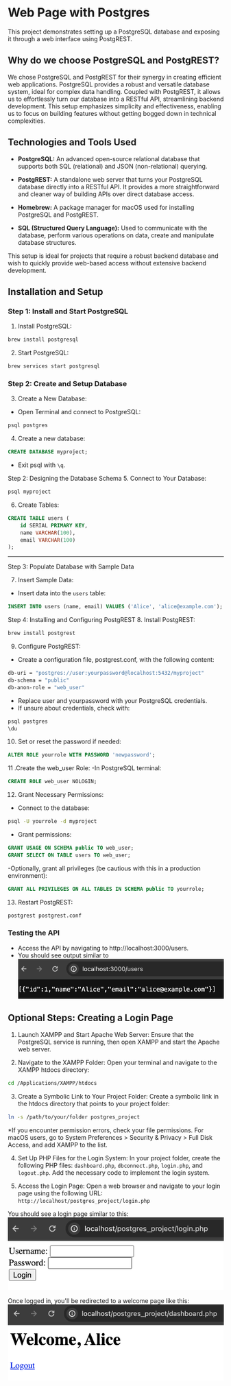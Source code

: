 # Web Page with Postgres

This project demonstrates setting up a PostgreSQL database and exposing it through a web interface using PostgREST.

## Why do we choose PostgreSQL and PostgREST?
We chose PostgreSQL and PostgREST for their synergy in creating efficient web applications. PostgreSQL provides a robust and versatile database system, ideal for complex data handling. Coupled with PostgREST, it allows us to effortlessly turn our database into a RESTful API, streamlining backend development. This setup emphasizes simplicity and effectiveness, enabling us to focus on building features without getting bogged down in technical complexities.

## Technologies and Tools Used
- **PostgreSQL:** An advanced open-source relational database that supports both SQL (relational) and JSON (non-relational) querying.

- **PostgREST:** A standalone web server that turns your PostgreSQL database directly into a RESTful API. It provides a more straightforward and cleaner way of building APIs over direct database access.

- **Homebrew:** A package manager for macOS used for installing PostgreSQL and PostgREST.

- **SQL (Structured Query Language):** Used to communicate with the database, perform various operations on data, create and manipulate database structures.

This setup is ideal for projects that require a robust backend database and wish to quickly provide web-based access without extensive backend development.


## Installation and Setup
### Step 1: Install and Start PostgreSQL

1. Install PostgreSQL:
```bash
brew install postgresql
```

2. Start PostgreSQL:
```bash
brew services start postgresql
```


### Step 2: Create and Setup Database

3. Create a New Database:
- Open Terminal and connect to PostgreSQL:
```bash
psql postgres
```

4. Create a new database:
```sql
CREATE DATABASE myproject;
```
- Exit psql with `\q`.



Step 2: Designing the Database Schema
5. Connect to Your Database:
```bash
psql myproject
```

6. Create Tables:
```sql
CREATE TABLE users (
    id SERIAL PRIMARY KEY,
    name VARCHAR(100),
    email VARCHAR(100)
);
```
--------
Step 3: Populate Database with Sample Data

7. Insert Sample Data:
- Insert data into the `users` table:
```sql
INSERT INTO users (name, email) VALUES ('Alice', 'alice@example.com');
```

Step 4: Installing and Configuring PostgREST
8. Install PostgREST:
```bash
brew install postgrest
```

9. Configure PostgREST:
- Create a configuration file, postgrest.conf, with the following content:
```bash
db-uri = "postgres://user:yourpassword@localhost:5432/myproject"
db-schema = "public"
db-anon-role = "web_user"
```

- Replace user and yourpassword with your PostgreSQL credentials.
- If unsure about credentials, check with:
```bash
psql postgres
\du
```

10. Set or reset the password if needed:
```sql
ALTER ROLE yourrole WITH PASSWORD 'newpassword';
```

11 .Create the web_user Role:
-In PostgreSQL terminal:
```sql
CREATE ROLE web_user NOLOGIN;
```

12. Grant Necessary Permissions:
- Connect to the database:
```bash
psql -U yourrole -d myproject
```
- Grant permissions:
```sql
GRANT USAGE ON SCHEMA public TO web_user;
GRANT SELECT ON TABLE users TO web_user;
```

-Optionally, grant all privileges (be cautious with this in a production environment):
```sql
GRANT ALL PRIVILEGES ON ALL TABLES IN SCHEMA public TO yourrole;
```

13. Restart PostgREST:
```bash
postgrest postgrest.conf
```

### Testing the API
- Access the API by navigating to http://localhost:3000/users.
- You should see output similar to 
![Alt text](images/result.png)

## Optional Steps: Creating a Login Page



1. Launch XAMPP and Start Apache Web Server:
Ensure that the PostgreSQL service is running, then open XAMPP and start the Apache web server.

2. Navigate to the XAMPP Folder:
Open your terminal and navigate to the XAMPP htdocs directory:
```bash
cd /Applications/XAMPP/htdocs
```

3. Create a Symbolic Link to Your Project Folder:
Create a symbolic link in the htdocs directory that points to your project folder:
```bash
ln -s /path/to/your/folder postgres_project
```

*If you encounter permission errors, check your file permissions. For macOS users, go to System Preferences > Security & Privacy > Full Disk Access, and add XAMPP to the list.

4. Set Up PHP Files for the Login System:
In your project folder, create the following PHP files: `dashboard.php`, `dbconnect.php`, `login.php`, and `logout.php`. Add the necessary code to implement the login system.

5. Access the Login Page:
Open a web browser and navigate to your login page using the following URL:
`http://localhost/postgres_project/login.php`

You should see a login page similar to this:
![Alt text](images/login_page.png)

Once logged in, you'll be redirected to a welcome page like this:
![Alt text](images/welcome.png)